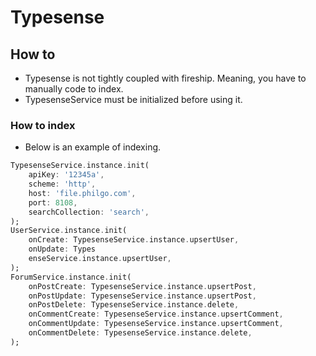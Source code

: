 # Typesense

## How to

- Typesense is not tightly coupled with fireship. Meaning, you have to manually code to index.
- TypesenseService must be initialized before using it.

### How to index

- Below is an example of indexing.

```dart
TypesenseService.instance.init(
    apiKey: '12345a',
    scheme: 'http',
    host: 'file.philgo.com',
    port: 8108,
    searchCollection: 'search',
);
UserService.instance.init(
    onCreate: TypesenseService.instance.upsertUser,
    onUpdate: Types
    enseService.instance.upsertUser,
);
ForumService.instance.init(
    onPostCreate: TypesenseService.instance.upsertPost,
    onPostUpdate: TypesenseService.instance.upsertPost,
    onPostDelete: TypesenseService.instance.delete,
    onCommentCreate: TypesenseService.instance.upsertComment,
    onCommentUpdate: TypesenseService.instance.upsertComment,
    onCommentDelete: TypesenseService.instance.delete,
);
```

<!-- 
    TODO
    I think we should give instruction on how to create the collection in Typesense.
-->
